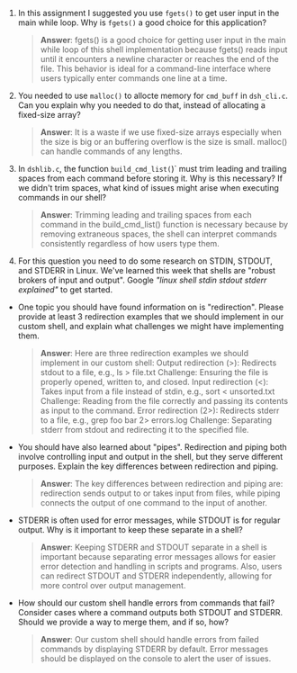 1. In this assignment I suggested you use `fgets()` to get user input in the main while loop. Why is `fgets()` a good choice for this application?

    > **Answer**:  fgets() is a good choice for getting user input in the main while loop of this shell implementation because fgets() reads input until it encounters a newline character or reaches the end of the file. This behavior is ideal for a command-line interface where users typically enter commands one line at a time.

2. You needed to use `malloc()` to allocte memory for `cmd_buff` in `dsh_cli.c`. Can you explain why you needed to do that, instead of allocating a fixed-size array?

    > **Answer**:  It is a waste if we use fixed-size arrays especially when the size is big or an buffering overflow is the size is small. malloc() can handle commands of any lengths.


3. In `dshlib.c`, the function `build_cmd_list(`)` must trim leading and trailing spaces from each command before storing it. Why is this necessary? If we didn't trim spaces, what kind of issues might arise when executing commands in our shell?

    > **Answer**:  Trimming leading and trailing spaces from each command in the build_cmd_list() function is necessary because by removing extraneous spaces, the shell can interpret commands consistently regardless of how users type them.

4. For this question you need to do some research on STDIN, STDOUT, and STDERR in Linux. We've learned this week that shells are "robust brokers of input and output". Google _"linux shell stdin stdout stderr explained"_ to get started.

- One topic you should have found information on is "redirection". Please provide at least 3 redirection examples that we should implement in our custom shell, and explain what challenges we might have implementing them.

    > **Answer**:  Here are three redirection examples we should implement in our custom shell:
    Output redirection (>): Redirects stdout to a file, e.g., ls > file.txt
    Challenge: Ensuring the file is properly opened, written to, and closed.
    Input redirection (<): Takes input from a file instead of stdin, e.g., sort < unsorted.txt
    Challenge: Reading from the file correctly and passing its contents as input to the command.
    Error redirection (2>): Redirects stderr to a file, e.g., grep foo bar 2> errors.log
    Challenge: Separating stderr from stdout and redirecting it to the specified file.

- You should have also learned about "pipes". Redirection and piping both involve controlling input and output in the shell, but they serve different purposes. Explain the key differences between redirection and piping.

    > **Answer**:  The key differences between redirection and piping are: redirection sends output to or takes input from files, while piping connects the output of one command to the input of another.

- STDERR is often used for error messages, while STDOUT is for regular output. Why is it important to keep these separate in a shell?

    > **Answer**:  Keeping STDERR and STDOUT separate in a shell is important because separating error messages allows for easier error detection and handling in scripts and programs. Also, users can redirect STDOUT and STDERR independently, allowing for more control over output management.


- How should our custom shell handle errors from commands that fail? Consider cases where a command outputs both STDOUT and STDERR. Should we provide a way to merge them, and if so, how?

    > **Answer**:  Our custom shell should handle errors from failed commands by displaying STDERR by default. Error messages should be displayed on the console to alert the user of issues.